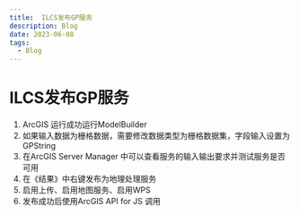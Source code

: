 ```yaml
---
title:  ILCS发布GP服务
description: Blog
date: 2023-06-08
tags:
  - Blog
---
```


# ILCS发布GP服务

1. ArcGIS 运行成功运行ModelBuilder
2. 如果输入数据为栅格数据，需要修改数据类型为栅格数据集，字段输入设置为GPString
3. 在ArcGIS Server Manager 中可以查看服务的输入输出要求并测试服务是否可用
4. 在《结果》中右键发布为地理处理服务
5. 启用上传、启用地图服务、启用WPS
6. 发布成功后使用ArcGIS API for JS 调用